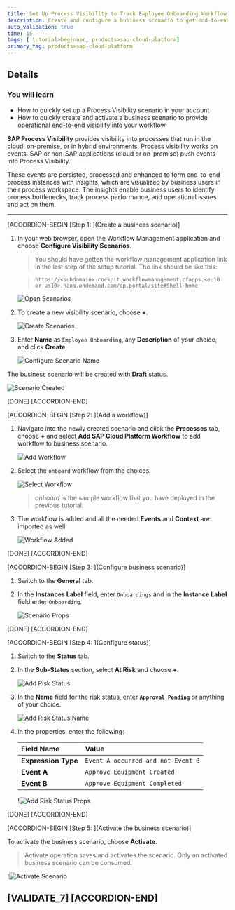 ```yaml
---
title: Set Up Process Visibility to Track Employee Onboarding Workflow
description: Create and configure a business scenario to get end-to-end operational visibility into employee onboarding process by tracking the workflow in real time, filtering instances, analyzing performance indicators, and viewing detailed information about ongoing onboardings.
auto_validation: true
time: 15
tags: [ tutorial>beginner, products>sap-cloud-platform]
primary_tag: products>sap-cloud-platform
---
```



## Details
### You will learn
  - How to quickly set up a Process Visibility scenario in your account
  - How to quickly create and activate a business scenario to provide operational end-to-end visibility into your workflow

**SAP Process Visibility** provides visibility into processes that run in the cloud, on-premise, or in hybrid environments. Process visibility works on events. SAP or non-SAP applications (cloud or on-premise) push events into Process Visibility.

These events are persisted, processed and enhanced to form end-to-end process instances with insights, which are visualized by business users in their process workspace. The insights enable business users to identify process bottlenecks, track process performance, and operational issues and act on them.

---

[ACCORDION-BEGIN [Step 1: ](Create a business scenario)]

1. In your web browser, open the Workflow Management application and choose **Configure Visibility Scenarios**.

    >You should have gotten the workflow management application link in the last step of the setup tutorial. The link should be like this:

    >`https://<subdomain>.cockpit.workflowmanagement.cfapps.<eu10 or us10>.hana.ondemand.com/cp.portal/site#Shell-home`

    ![Open Scenarios](openscenarios.png)

2. To create a new visibility scenario, choose **+**.

    ![Create Scenarios](addscenario.png)

3. Enter **Name** as `Employee Onboarding`, any **Description** of your choice, and click **Create**.

    ![Configure Scenario Name](addscenarioprops.png)

The business scenario will be created with **Draft** status.

![Scenario Created](scenariocreated.png)

[DONE]
[ACCORDION-END]

[ACCORDION-BEGIN [Step 2: ](Add a workflow)]

1. Navigate into the newly created scenario and click the **Processes** tab, choose **+** and select **Add SAP Cloud Platform Workflow** to add workflow to business scenario.

    ![Add Workflow](addworkflow.png)

2. Select the `onboard` workflow from the choices.

    ![Select Workflow](selectworkflow.png)

    >*onboard* is the sample workflow that you have deployed in the previous tutorial.

3. The workflow is added and all the needed **Events** and **Context** are  imported as well.

    ![Workflow Added](workflowadded.png)

[DONE]
[ACCORDION-END]

[ACCORDION-BEGIN [Step 3: ](Configure business scenario)]

1. Switch to the **General** tab.

2. In the **Instances Label** field, enter `Onboardings` and in the **Instance Label** field enter `Onboarding`.

    ![Scenario Props](configurescenario.png)

[DONE]
[ACCORDION-END]

[ACCORDION-BEGIN [Step 4: ](Configure status)]

1. Switch to the **Status** tab.

2. In the **Sub-Status** section, select **At Risk** and choose **+**.

    ![Add Risk Status](configurestatus_1.png)

3. In the **Name** field for the risk status, enter **`Approval Pending`** or anything of your choice.

    ![Add Risk Status Name](configurestatus_2.png)

4. In the properties, enter the following:

    |  Field Name      | Value
    |  :-------------- | :-------------
    |  **Expression Type** | `Event A occurred and not Event B`
    |  **Event A**         | `Approve Equipment Created`
    |  **Event B**         | `Approve Equipment Completed`

    !![Add Risk Status Props](configurestatus_3.png)

[DONE]
[ACCORDION-END]

[ACCORDION-BEGIN [Step 5: ](Activate the business scenario)]

To activate the business scenario, choose **Activate**.

>Activate operation saves and activates the scenario. Only an activated business scenario can be consumed.

!![Activate Scenario](activatescenario.png)

[VALIDATE_7]
[ACCORDION-END]
---
